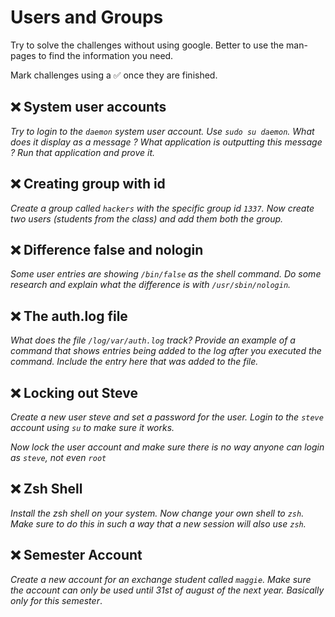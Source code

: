 
# Users and Groups

Try to solve the challenges without using google. Better to use the man-pages to find the information you need.

Mark challenges using a ✅ once they are finished.

## ❌ System user accounts

*Try to login to the `daemon` system user account. Use `sudo su daemon`. What does it display as a message ? What application is outputting this message ? Run that application and prove it.*

## ❌ Creating group with id

*Create a group called `hackers` with the specific group id `1337`. Now create two users (students from the class) and add them both the group.*

## ❌ Difference false and nologin

*Some user entries are showing `/bin/false` as the shell command. Do some research and explain what the difference is with `/usr/sbin/nologin`.*

## ❌ The auth.log file 

*What does the file `/log/var/auth.log` track? Provide an example of a command that shows entries being added to the log after you executed the command. Include the entry here that was added to the file.*

## ❌ Locking out Steve

*Create a new user steve and set a password for the user. Login to the `steve` account using `su` to make sure it works.*

*Now lock the user account and make sure there is no way anyone can login as `steve`, not even `root`*

## ❌ Zsh Shell

*Install the zsh shell on your system. Now change your own shell to `zsh`. Make sure to do this in such a way that a new session will also use `zsh`.*

## ❌ Semester Account

*Create a new account for an exchange student called `maggie`. Make sure the account can only be used until 31st of august of the next year. Basically only for this semester*.
